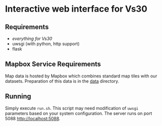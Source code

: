 # Interactive web interface for Vs30

## Requirements
* *everything for Vs30*
* uwsgi (with python, http support)
* flask

## Mapbox Service Requirements
Map data is hosted by Mapbox which combines standard map tiles with our datasets. Preparation of this data is in the [data](data) directory.

## Running
Simply execute `run.sh`.
This script may need modification of `uwsgi` parameters based on your system configuration.
The server runs on port 5088 [http://localhost:5088](http://localhost:5088).
